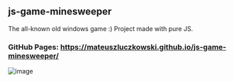 ## js-game-minesweeper
The all-known old windows game :) Project made with pure JS.

### GitHub Pages: https://mateuszluczkowski.github.io/js-game-minesweeper/


![image](https://user-images.githubusercontent.com/81802967/135751189-f742d122-f043-42ca-b125-f317fefd1153.png)
